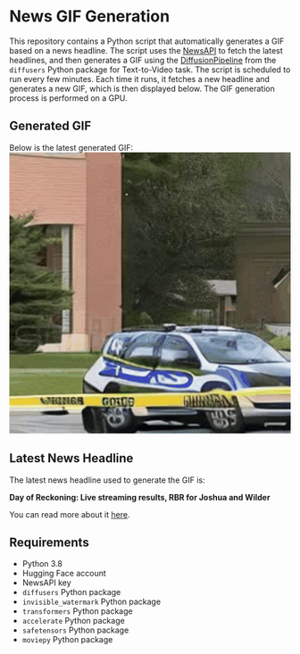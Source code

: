 # News GIF Generation
This repository contains a Python script that automatically generates a GIF based on a news headline. The script uses the [NewsAPI](https://newsapi.org/) to fetch the latest headlines, and then generates a GIF using the [DiffusionPipeline](https://github.com/huggingface/diffusers) from the `diffusers` Python package for Text-to-Video task.
The script is scheduled to run every few minutes. Each time it runs, it fetches a new headline and generates a new GIF, which is then displayed below. The GIF generation process is performed on a GPU.

## Generated GIF
Below is the latest generated GIF:
![Generated GIF](output.gif?raw=true&v=1703470962)

## Latest News Headline
The latest news headline used to generate the GIF is:

**Day of Reckoning: Live streaming results, RBR for Joshua and Wilder**

You can read more about it [here](https://www.badlefthook.com/2023/12/23/24012931/day-reckoning-live-streaming-results-round-by-how-watch-joshua-wallin-wilder-parker-boxing-news-2023).

## Requirements
- Python 3.8
- Hugging Face account
- NewsAPI key
- `diffusers` Python package
- `invisible_watermark` Python package
- `transformers` Python package
- `accelerate` Python package
- `safetensors` Python package
- `moviepy` Python package
